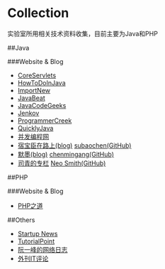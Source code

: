 Collection
==========

实验室所用相关技术资料收集，目前主要为Java和PHP

##Java

###Website & Blog

* [CoreServlets](http://coreservlets.com/)
* [HowToDoInJava](http://howtodoinjava.com/)
* [ImportNew](http://www.importnew.com/)
* [JavaBeat](http://www.javabeat.net/)
* [JavaCodeGeeks](http://www.javacodegeeks.com/)
* [Jenkov](http://tutorials.jenkov.com/)
* [ProgrammerCreek](http://www.programcreek.com/)
* [QuicklyJava](http://www.quicklyjava.com/)
* [并发编程网](http://ifeve.com/)
* [宿宝臣在路上(blog)](http://dz.sdut.edu.cn/blog/subaochen/) [subaochen(GitHub)](https://github.com/subaochen)
* [默墨(blog)](http://chenmingang.diandian.com/) [chenmingang(GitHub)](https://github.com/chenmingang)
* [司青的专栏](http://blog.csdn.net/neosmith) [Neo Smith(GitHub)](https://github.com/wanghongfei)

##PHP

###Website & Blog

* [PHP之道](http://wulijun.github.io/php-the-right-way/)

##Others

* [Startup News](http://news.dbanotes.net/)
* [TutorialPoint](http://www.tutorialspoint.com/)
* [阮一峰的网络日志](http://www.ruanyifeng.com/blog/)
* [外刊IT评论](http://www.vaikan.com/)
